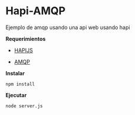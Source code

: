 Hapi-AMQP
=========

Ejemplo de amqp usando una api web usando hapi


**Requerimientos**

- [HAPIJS]

- [AMQP]

**Instalar**

    npm install
    

**Ejecutar**

    node server.js

[HAPIJS]:http://hapijs.com/
[AMQP]:https://github.com/postwait/node-amqp
